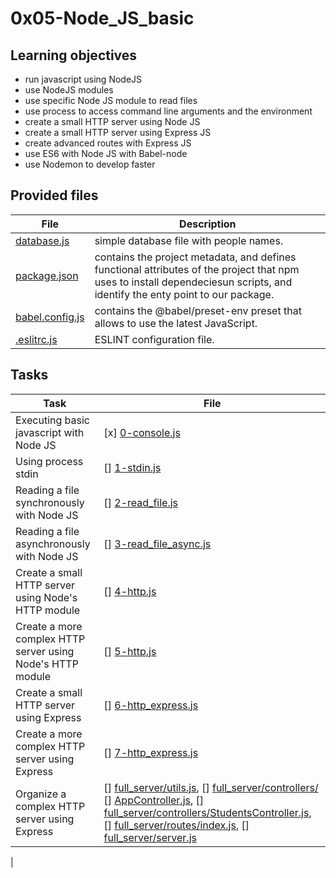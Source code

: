 # 0x05-Node_JS_basic
## Learning objectives
- run javascript using NodeJS
- use NodeJS modules
- use specific Node JS module to read files
- use process to access command line arguments and the environment
- create a small HTTP server using Node JS
- create a small HTTP server using Express JS
- create advanced routes with Express JS
- use ES6 with Node JS with Babel-node
- use Nodemon to develop faster

## Provided files
| File | Description |
| ------------------- | ------------------|
| [database.js](./database.js) | simple database file with people names.|
|[package.json](./package.json)| contains the project metadata, and defines functional attributes of the project that npm uses to install dependeciesun scripts, and identify the enty point to our package.|
|[babel.config.js](./babel.config.js)| contains the @babel/preset-env preset that allows to use the latest JavaScript.|
|[.eslitrc.js](/.eslitrc.js)|ESLINT configuration file.|

## Tasks

| Task | File |
|--------------|----------------------|
|Executing basic javascript with Node JS|[x] [0-console.js](./0-console.js)|
|Using process stdin |[] [1-stdin.js](1-stdin.js) |
|Reading a file synchronously with Node JS|[] [2-read_file.js](./2-read_file.js)|
|Reading a file asynchronously with Node JS|[] [3-read_file_async.js](./3-read_file_async.js)|
|Create a small HTTP server using Node's HTTP module|[] [4-http.js](4-http.js)|
|Create a more complex HTTP server using Node's HTTP module|[] [5-http.js](5-http.js)|
|Create a small HTTP server using Express|[] [6-http_express.js](6-http_express.js)|
|Create a more complex HTTP server using Express|[] [7-http_express.js](7-http_express.js)|
|Organize a complex HTTP server using Express|[] [full_server/utils.js](), [] [full_server/controllers/]() [] [AppController.js](), [] [full_server/controllers/StudentsController.js](), [] [full_server/routes/index.js](), [] [full_server/server.js]()
|